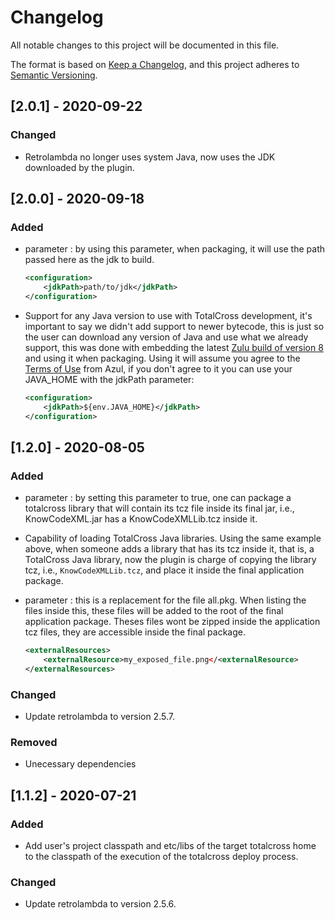 # Changelog
All notable changes to this project will be documented in this file.

The format is based on [Keep a Changelog](https://keepachangelog.com/en/1.0.0/),
and this project adheres to [Semantic Versioning](https://semver.org/spec/v2.0.0.html).

## [2.0.1] - 2020-09-22

### Changed
- Retrolambda no longer uses system Java, now uses the JDK downloaded by the plugin.

## [2.0.0] - 2020-09-18

### Added
- parameter <jdkPath>: by using this parameter, when packaging, it will use the path passed here as the jdk to build.
    ```xml
    <configuration>
        <jdkPath>path/to/jdk</jdkPath>
    </configuration>
    ```

- Support for any Java version to use with TotalCross development, it's important to say we didn't add support to newer bytecode, this is just so the user can download any version of Java and use what we already support, this was done with embedding the latest [Zulu build of version 8](https://www.azul.com/downloads/zulu-community/?version=java-8-lts&architecture=x86-64-bit&package=jre) and using it when packaging. Using it will assume you agree to the [Terms of Use](https://www.azul.com/products/zulu-and-zulu-enterprise/zulu-terms-of-use/) from Azul, if you don't agree to it you can use your JAVA_HOME with the jdkPath parameter:
    ```xml
    <configuration>
        <jdkPath>${env.JAVA_HOME}</jdkPath>
    </configuration>
    ```

## [1.2.0] - 2020-08-05
### Added
- parameter <totalcrossLib>: by setting this parameter to true, one can package a totalcross library that will contain its tcz file inside its final jar, i.e., KnowCodeXML.jar has a KnowCodeXMLLib.tcz inside it.

- Capability of loading TotalCross Java libraries. Using the same example above, when someone adds a library that has its tcz inside it, that is, a TotalCross Java library, now the plugin is charge of copying the library tcz, i.e., `KnowCodeXMLLib.tcz`, and place it inside the final application package.

- parameter <externalResources>: this is a replacement for the file all.pkg. When listing the files inside this, these files will be added to the root of the final application package. Theses files wont be zipped inside the application tcz files, they are accessible inside the final package.
    ```xml
    <externalResources>
        <externalResource>my_exposed_file.png</<externalResource>
    </externalResources>    
    ```
### Changed
- Update retrolambda to version 2.5.7. 

### Removed
- Unecessary dependencies

## [1.1.2] - 2020-07-21
### Added
- Add user's project classpath and etc/libs of the target totalcross home to the classpath of the execution of the totalcross deploy process. 
### Changed
- Update retrolambda to version 2.5.6. 
